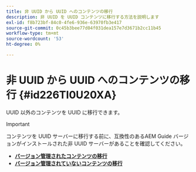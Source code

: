```yaml
---
title: 非 UUID から UUID へのコンテンツの移行
description: 非 UUID を UUID コンテンツに移行する方法を説明します
exl-id: f8b723bf-84c0-4fe6-936e-63970fb3e417
source-git-commit: 0c45b3bee77d04f031dea157e7d3671b2cc11b45
workflow-type: tm+mt
source-wordcount: '53'
ht-degree: 0%

---
```


# 非 UUID から UUID へのコンテンツの移行 {#id226TI0U20XA}


UUID 以外のコンテンツを UUID に移行できます。

>[!IMPORTANT]
>
> コンテンツを UUID サーバーに移行する前に、互換性のあるAEM Guide バージョンがインストールされた非 UUID サーバーがあることを確認してください。



* [**バージョン管理されたコンテンツの移行**](./migrate-non-uuid-uuid-with-versions.md)
* [**バージョン管理されていないコンテンツの移行**](./migrate-non-uuid-uuid-without-versions.md)
